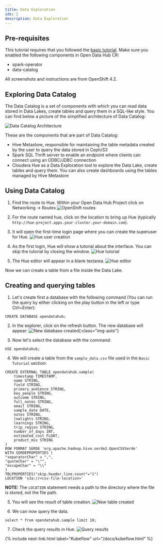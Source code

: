 ```yaml
---
title: Data Exploration
idx: 2
description: Data Exploration
---
```


## Pre-requisites

This tutorial requires that you followed the [basic tutorial]({{site.baseurl}}/docs/getting-started/basic-tutorial). Make sure you enabled the following components in Open Data Hub CR:

- spark-operator
- data-catalog

All screenshots and instructions are from OpenShift 4.2.

## Exploring Data Catalog

The Data Catalog is a set of components with which you can
read data stored in Data Lakes, create tables and query them in a SQL-like style. You can find
below a picture of the simplified architecture of Data Catalog:

![Data Catalog Architecture]({{site.baseurl}}/assets/img/pages/docs/data-catalog/architecture.png "Data Catalog Architecture")

These are the components that are part of Data Catalog:

- Hive Metastore, responsible for maintaining the table metadata created by the user to query the data stored in Ceph/S3
- Spark SQL Thrift server to enable an endpoint where clients can connect using an ODBC/JDBC connection
- Cloudera Hue as a Data Exploration tool to explore the Data Lake, create tables and query them. You can
  also create dashboards using the tables managed by Hive Metastore

## Using Data Catalog

1. Find the route to Hue. Within your Open Data Hub Project click on Networking -> Routes
   ![OpenShift routes]({{site.baseurl}}/assets/img/pages/docs/data-catalog/routes.png "OpenShift routes")

2. For the route named hue, click on the location to bring up Hue (typically `http://hue-project.apps.your-cluster.your-domain.com`).

3. It will open the first-time login page where you can create the superuser for Hue.
   ![Hue user creation]({{site.baseurl}}/assets/img/pages/docs/data-catalog/hue-user-creation.png "Hue user creation")

4. As the first login, Hue will show a tutorial about the interface. You can skip the tutorial by closing the window.
   ![Hue tutorial]({{site.baseurl}}/assets/img/pages/docs/data-catalog/tutorial.png "Hue tutorial")

5. The Hue editor will appear in a blank textarea.
   ![Hue editor]({{site.baseurl}}/assets/img/pages/docs/data-catalog/editor.png "Hue editor")

Now we can create a table from a file inside the Data Lake.

## Creating and querying tables

1. Let's create first a database with the following command (You can run the query by either clicking on the play button in the left or type Ctrl+Enter):

```
CREATE DATABASE opendatahub;
```

2. In the explorer, click on the refresh button. The new database will appear:
   ![New database created]({{site.baseurl}}/assets/img/pages/docs/data-catalog/new-database.png "New database created"){:class="img-auto"}

3. Now let's select the database with the command:

```
USE opendatahub;
```

4. We will create a table from the `sample_data.csv` file used in the `Basic Tutorial` section:

```
CREATE EXTERNAL TABLE opendatahub.sample(
    timestamp TIMESTAMP,
    name STRING,
    field STRING,
    primary_audience STRING,
    key_people STRING,
    outcome STRING,
    full_notes STRING,
    email STRING,
    sample_date DATE,
    notes STRING,
    lowlights STRING,
    learnings STRING,
    trip_region STRING,
    number_of_days INT,
    estimated_cost FLOAT,
    product_mix STRING
)
ROW FORMAT SERDE 'org.apache.hadoop.hive.serde2.OpenCSVSerde'
WITH SERDEPROPERTIES (
"separatorChar" = ",",
"quoteChar" = "\"",
"escapeChar" = "\\"
)
TBLPROPERTIES("skip.header.line.count"="1")
LOCATION 's3a://<csv-file-location>'
```

**NOTE:** The `LOCATION` statement needs a path to the directory where the file is stored, not the file path.

5. You will see the result of table creation.
   ![New table created]({{site.baseurl}}/assets/img/pages/docs/data-catalog/table-creation.png "New table created")

6. We can now query the data.

```
select * from opendatahub.sample limit 10;
```

7. Check the query results in Hue.
   ![Query results]({{site.baseurl}}/assets/img/pages/docs/data-catalog/query-results.png "Query results")

{% include next-link.html label="Kubeflow" url="/docs/kubeflow.html" %}
